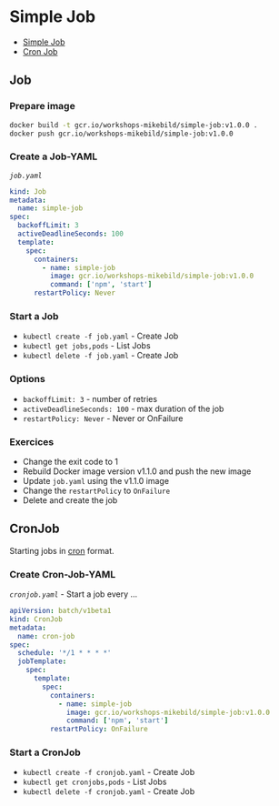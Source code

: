 # Simple Job

- [Simple Job](#job)
- [Cron Job](#cronjob)

## Job

### Prepare image

```bash
docker build -t gcr.io/workshops-mikebild/simple-job:v1.0.0 .
docker push gcr.io/workshops-mikebild/simple-job:v1.0.0
```

### Create a Job-YAML

_`job.yaml`_

```yaml
kind: Job
metadata:
  name: simple-job
spec:
  backoffLimit: 3
  activeDeadlineSeconds: 100
  template:
    spec:
      containers:
        - name: simple-job
          image: gcr.io/workshops-mikebild/simple-job:v1.0.0
          command: ['npm', 'start']
      restartPolicy: Never
```

### Start a Job

- `kubectl create -f job.yaml` - Create Job
- `kubectl get jobs,pods` - List Jobs
- `kubectl delete -f job.yaml` - Create Job

### Options

- `backoffLimit: 3` - number of retries
- `activeDeadlineSeconds: 100` - max duration of the job
- `restartPolicy: Never` - Never or OnFailure

### Exercices

- Change the exit code to 1
- Rebuild Docker image version v1.1.0 and push the new image
- Update `job.yaml` using the v1.1.0 image
- Change the `restartPolicy` to `OnFailure`
- Delete and create the job

## CronJob

Starting jobs in [cron](https://en.wikipedia.org/wiki/Cron) format.

### Create Cron-Job-YAML

_`cronjob.yaml`_ - Start a job every ...

```yaml
apiVersion: batch/v1beta1
kind: CronJob
metadata:
  name: cron-job
spec:
  schedule: '*/1 * * * *'
  jobTemplate:
    spec:
      template:
        spec:
          containers:
            - name: simple-job
              image: gcr.io/workshops-mikebild/simple-job:v1.0.0
              command: ['npm', 'start']
          restartPolicy: OnFailure
```

### Start a CronJob

- `kubectl create -f cronjob.yaml` - Create Job
- `kubectl get cronjobs,pods` - List Jobs
- `kubectl delete -f cronjob.yaml` - Create Job
